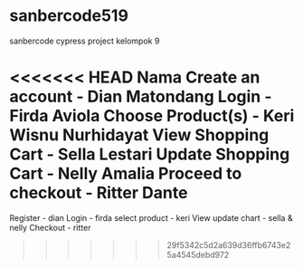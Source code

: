 # sanbercode519
sanbercode cypress project kelompok 9

<<<<<<< HEAD
Nama
Create an account - Dian Matondang
Login - Firda Aviola
Choose Product(s) - Keri Wisnu Nurhidayat
View Shopping Cart - Sella Lestari
Update Shopping Cart - Nelly Amalia
Proceed to checkout - Ritter Dante
=======
Register - dian
Login - firda 
select product - keri 
View update chart - sella & nelly
Checkout - ritter
>>>>>>> 29f5342c5d2a639d36ffb6743e25a4545debd972

